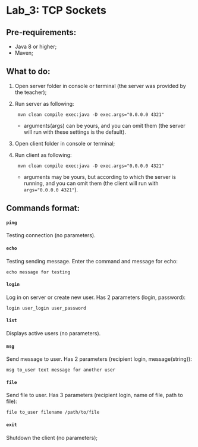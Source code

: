 # Lab_3: TCP Sockets

## Pre-requirements:
* Java 8 or higher;
* Maven;

## What to do:
1. Open server folder in console or terminal (the server was provided by the teacher);
2. Run server as following:

		mvn clean compile exec:java -D exec.args="0.0.0.0 4321"

   * arguments(args) can be yours, and you can omit them (the server will run with these settings is the default).
   
3. Open client folder in console or terminal;
4. Run client as following:

		mvn clean compile exec:java -D exec.args="0.0.0.0 4321"

   * arguments may be yours, but according to which the server is running, and you can omit them (the client will run with `args="0.0.0.0 4321"`).

## Commands format:

#### `ping`
Testing connection (no parameters).

#### `echo`
Testing sending message. Enter the command and message for echo:

    echo message for testing

#### `login`
Log in on server or create new user. Has 2 parameters (login, password):

    login user_login user_password

#### `list`
Displays active users (no parameters).

#### `msg`
Send message to user. Has 2 parameters (recipient login, message(string)):

    msg to_user text message for another user

#### `file`
Send file to user. Has 3 parameters (recipient login, name of file, path to file):

    file to_user filename /path/to/file

#### `exit`
Shutdown the client (no parameters);